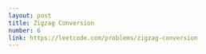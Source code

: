 ```yaml
---
layout: post
title: Zigzag Conversion
number: 6
link: https://leetcode.com/problems/zigzag-conversion
---
```

